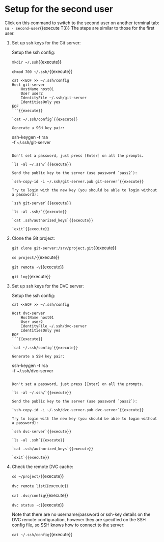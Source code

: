 # Setup for the second user

Click on this command to switch to the second user on another terminal
tab: `su - second-user`{{execute T3}} The steps are similar to those
for the first user.

1. Set up ssh keys for the Git server:
   
   Setup the ssh config:
   
   `mkdir ~/.ssh`{{execute}}
   
   `chmod 700 ~/.ssh/`{{execute}}
   
   ```
   cat <<EOF >> ~/.ssh/config
   Host git-server
       HostName host01
       User user2
       IdentityFile ~/.ssh/git-server
       IdentitiesOnly yes 
   EOF
   ```{{execute}}
   
   `cat ~/.ssh/config`{{execute}}
   
   Generate a SSH key pair:

   ```
   ssh-keygen -t rsa \
       -f ~/.ssh/git-server
   ```{{execute}}
   
   Don't set a password, just press [Enter] on all the prompts.
   
   `ls -al ~/.ssh/`{{execute}}
   
   Send the public key to the server (use password `pass2`):
   
   `ssh-copy-id -i ~/.ssh/git-server.pub git-server`{{execute}}
   
   Try to login with the new key (you should be able to login without
   a password):
   
   `ssh git-server`{{execute}}
   
   `ls -al .ssh/`{{execute}}
   
   `cat .ssh/authorized_keys`{{execute}}
   
   `exit`{{execute}}

2. Clone the Git project:

   `git clone git-server:/srv/project.git`{{execute}}

   `cd project/`{{execute}}
   
   `git remote -v`{{execute}}
   
   `git log`{{execute}}
   
3. Set up ssh keys for the DVC server:
   
   Setup the ssh config:
   
   ```
   cat <<EOF >> ~/.ssh/config
   
   Host dvc-server
       HostName host01
       User user2
       IdentityFile ~/.ssh/dvc-server
       IdentitiesOnly yes 
   EOF
   ```{{execute}}
   
   `cat ~/.ssh/config`{{execute}}
   
   Generate a SSH key pair:

   ```
   ssh-keygen -t rsa \
       -f ~/.ssh/dvc-server
   ```{{execute}}
   
   Don't set a password, just press [Enter] on all the prompts.
   
   `ls -al ~/.ssh/`{{execute}}
   
   Send the public key to the server (use password `pass2`):
   
   `ssh-copy-id -i ~/.ssh/dvc-server.pub dvc-server`{{execute}}
   
   Try to login with the new key (you should be able to login without
   a password):
   
   `ssh dvc-server`{{execute}}
   
   `ls -al .ssh`{{execute}}
   
   `cat .ssh/authorized_keys`{{execute}}
   
   `exit`{{execute}}

4. Check the remote DVC cache:

   `cd ~/project/`{{execute}}
   
   `dvc remote list`{{execute}}
   
   `cat .dvc/config`{{execute}}
   
   `dvc status -c`{{execute}}
   
   Note that there are no username/password or ssh-key details on the
   DVC remote configuration, however they are specified on the SSH config
   file, so SSH knows how to connect to the server:
   
   `cat ~/.ssh/config`{{execute}}
